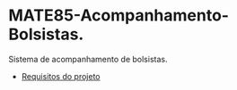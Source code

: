 # MATE85-Acompanhamento-Bolsistas.
Sistema de acompanhamento de bolsistas.

* [Requisitos do projeto](https://docs.google.com/document/d/1L8O7bOvKQKl9Bh_DiKuREtbabhsWI-J3YVntWUe2cVo/edit?usp=sharing)
